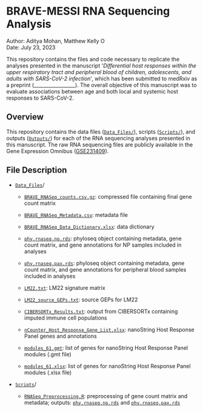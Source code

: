 # BRAVE-MESSI RNA Sequencing Analysis

Author: Aditya Mohan, Matthew Kelly <a href="https://orcid.org/0000-0001-8819-2315" target="orcid.widget" rel="noopener noreferrer" style="vertical-align:top;"><img src="https://orcid.org/sites/default/files/images/orcid_16x16.png" style="width:1em;margin-right:.5em;" alt="ORCID iD icon"></a>  
Date: July 23, 2023

This repository contains the files and code necessary to replicate the analyses presented in the manuscript '_Differential host responses within the upper respiratory tract and peripheral blood of children, adolescents, and adults with SARS-CoV-2 infection_', which has been submitted to medRxiv as a preprint (_________________). The overall objective of this manuscript was to evaluate associations between age and both local and systemic host responses to SARS-CoV-2. 

## Overview

This repository contains the data files ([`Data_Files/`](Data_Files/)), scripts ([`Scripts/`](Scripts/)), and outputs ([`Outputs/`](Outputs/)) for each of the RNA sequencing analyses presented in this manuscript. The raw RNA sequencing files are publicly available in the Gene Expression Omnibus ([GSE231409](https://www.ncbi.nlm.nih.gov/bioproject/?term=GSE231409)). 

## File Description

- [`Data_Files`](Data_Files/)/

  - [`BRAVE_RNASeq_counts.csv.gz`](Data_Files/BRAVE_RNASeq_counts.csv.gz): compressed file containing final gene count matrix
  - [`BRAVE_RNASeq_Metadata.csv`](Data_Files/BRAVE_RNASeq_Metadata.csv): metadata file
  - [`BRAVE_RNASeq_Data_Dictionary.xlsx`](Data_Files/BRAVE_RNASeq_Data_Dictionary.xlsx): data dictionary 
  - [`phy.rnaseq.np.rds`](Data_Files/phy.rnaseq.np.rds): phyloseq object containing metadata, gene count matrix, and gene annotations for NP samples included in analyses
  - [`phy.rnaseq.pax.rds`](Data_Files/phy.rnaseq.pax.rds): phyloseq object containing metadata, gene count matrix, and gene annotations for peripheral blood samples included in analyses

  - [`LM22.txt`](Data_Files/CIBERSORTx/LM22.txt): LM22 signature matrix 
  - [`LM22_source_GEPs.txt`](Data_Files/CIBERSORTx/LM22_source_GEPs.txt): source GEPs for LM22
  - [`CIBERSORTx_Results.txt`](Data_Files/CIBERSORTx/CIBERSORTx_Results.txt): output from CIBERSORTx containing imputed immune cell populations

  - [`nCounter_Host_Response_Gene_List.xlsx`](Data_Files/nCounter_Host_Response/nCounter_Host_Response_Gene_List.xlsx): nanoString Host Response Panel genes and annotations
  - [`modules_61.gmt`](Data_Files/nCounter_Host_Response/modules_61.gmt): list of genes for nanoString Host Response Panel modules (.gmt file)
  - [`modules_61.xlsx`](Data_Files/nCounter_Host_Response/modules_61.xlsx): list of genes for nanoString Host Response Panel modules (.xlsx file)

- [`Scripts`](Scripts/)/

  - [`RNASeq_Preprocessing.R`](Scripts/RNASeq_Preprocessing.R): preprocessing of gene count matrix and metadata; outputs: [`phy.rnaseq.np.rds`](Data_Files/phy.rnaseq.np.rds) and [`phy.rnaseq.pax.rds`](Data_Files/phy.rnaseq.pax.rds)
